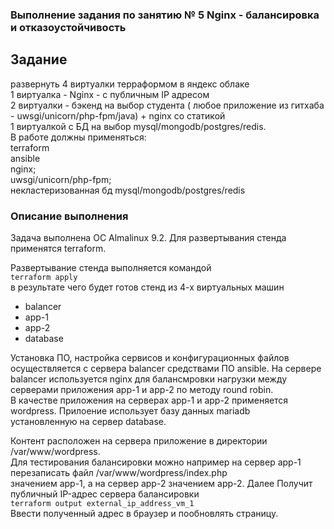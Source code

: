 ### Выполнение задания по занятию № 5 Nginx - балансировка и отказоустойчивость
## Задание

развернуть 4 виртуалки терраформом в яндекс облаке  
1 виртуалка - Nginx - с публичным IP адресом  
2 виртуалки - бэкенд на выбор студента ( любое приложение из гитхаба - uwsgi/unicorn/php-fpm/java) + nginx со статикой  
1 виртуалкой с БД на выбор mysql/mongodb/postgres/redis.  
В работе должны применяться:  
terraform  
ansible  
nginx;  
uwsgi/unicorn/php-fpm;  
некластеризованная бд mysql/mongodb/postgres/redis

### Описание выполнения
Задача выполнена ОС  Almalinux 9.2.
Для развертывания стенда применятся terraform. 

Развертывание стенда выполняется командой  
```terraform apply```  
в результате чего будет готов стенд из 4-х виртуальных машин 
- balancer 
- app-1 
- app-2 
- database

Установка ПО, настройка сервисов и конфигурационных файлов осуществляется с сервера balancer средствами ПО ansible.
На сервере balancer используется nginx для балансмровки нагрузки между серверами приложения app-1 и app-2 по методу round robin.  
В качестве приложения на серверах app-1 и app-2 применяется wordpress. Прилоение использует базу данных mariadb  
установленную на сервер database.

Контент расположен на сервера приложение в директории /var/www/wordpress.  
Для тестирования балансировки можно например на сервер app-1 перезаписать файл /var/www/wordpress/index.php  
значением app-1, а на сервер app-2 значением app-2.
Далее Получит публичный IP-адрес сервера балансировки  
```terraform output external_ip_address_vm_1```   
Ввести полученный адрес в браузер и пообновлять страницу.








